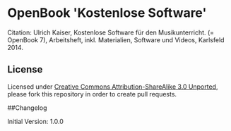 # OpenBook 'Kostenlose Software'

Citation: Ulrich Kaiser, Kostenlose Software für den Musikunterricht. (= OpenBook 7), Arbeitsheft, inkl. Materialien, Software und Videos, Karlsfeld 2014.

## License

Licensed under [Creative Commons Attribution-ShareAlike 3.0 Unported](http://creativecommons.org/licenses/by-sa/3.0/legalcode), please fork this repository in order to create pull requests.   

##Changelog   

Initial Version: 1.0.0  